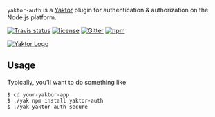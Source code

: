 `yaktor-auth` is a [Yaktor](http://yaktor.io) plugin for authentication & authorization on the Node.js platform.

[![Travis status](https://img.shields.io/travis/SciSpike/yaktor-auth/master.svg?maxAge=3600)](https://travis-ci.org/SciSpike/yaktor-auth/builds)
[![license](https://img.shields.io/github/license/SciSpike/yaktor-auth.svg?maxAge=3600)](https://github.com/SciSpike/yaktor-auth/blob/master/LICENSE)
[![Gitter](https://img.shields.io/gitter/room/SciSpike/yaktor.svg?maxAge=3600)](https://gitter.im/SciSpike/yaktor)
[![npm](https://img.shields.io/npm/v/yaktor-auth.svg?maxAge=3600)](https://www.npmjs.com/package/yaktor-auth)

[![Yaktor Logo](http://docs.yaktor.io/images/logo-with-text.png)](http://github.com/SciSpike/yaktor)

## Usage

Typically, you'll want to do something like

```
$ cd your-yaktor-app
$ ./yak npm install yaktor-auth
$ ./yak yaktor-auth secure
```

